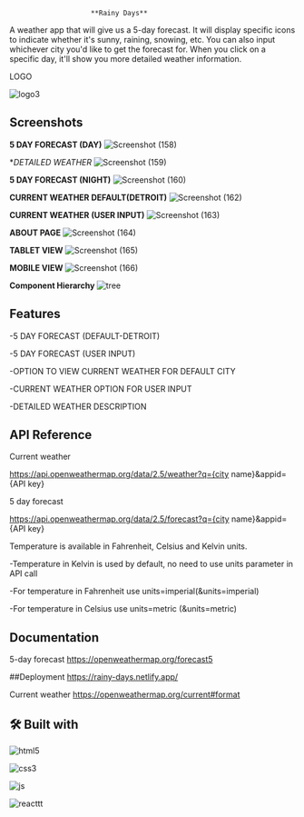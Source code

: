 

                        **Rainy Days**


A weather app that will give us a 5-day forecast. It will display specific icons to indicate whether it's sunny, raining, snowing, etc. You can also input whichever city you'd like to get the forecast for. When you click on a specific day, it'll show you more detailed weather information.




LOGO


![logo3](https://user-images.githubusercontent.com/25209405/180769719-f99c89a4-1084-4451-a825-1cb342e68304.png)
## Screenshots



**5 DAY FORECAST (DAY)**
![Screenshot (158)](https://user-images.githubusercontent.com/25209405/180769083-a94dc494-9c58-42ca-b013-4b3f7316e2a3.png)

**DETAILED WEATHER*
![Screenshot (159)](https://user-images.githubusercontent.com/25209405/180769111-5c2c5a8e-96ff-4483-8481-3ee4d633cd61.png)

**5 DAY FORECAST (NIGHT)**
![Screenshot (160)](https://user-images.githubusercontent.com/25209405/180769139-8f2980ed-9c39-4810-b435-0dcb5137059c.png)

**CURRENT WEATHER DEFAULT(DETROIT)**
![Screenshot (162)](https://user-images.githubusercontent.com/25209405/180769200-4c23cbb3-848c-4875-a62a-8b2c7667d493.png)

**CURRENT WEATHER (USER INPUT)**
![Screenshot (163)](https://user-images.githubusercontent.com/25209405/180769224-3f587aef-533d-4ce3-8048-75389fcd9aec.png)


**ABOUT PAGE**
![Screenshot (164)](https://user-images.githubusercontent.com/25209405/180770688-4e31410e-fd8c-4e45-a148-bdb05995ecc5.png)

**TABLET VIEW**
![Screenshot (165)](https://user-images.githubusercontent.com/25209405/180771516-71840be9-d716-40c1-b3ba-e90a5d795831.png)

**MOBILE VIEW**
![Screenshot (166)](https://user-images.githubusercontent.com/25209405/180771550-73e7b54f-93a6-4642-ace5-0098758e7659.png)



**Component Hierarchy**
![tree](https://user-images.githubusercontent.com/25209405/180789940-0ddcd617-4d91-4777-b895-f9b3d1a61485.png)

## Features

-5 DAY FORECAST (DEFAULT-DETROIT)

-5 DAY FORECAST (USER INPUT)

-OPTION TO VIEW CURRENT WEATHER FOR DEFAULT CITY

-CURRENT WEATHER OPTION FOR USER INPUT 

-DETAILED WEATHER DESCRIPTION

## API Reference

Current weather


https://api.openweathermap.org/data/2.5/weather?q={city name}&appid={API key}





5 day forecast

https://api.openweathermap.org/data/2.5/forecast?q={city name}&appid={API key}


Temperature is available in Fahrenheit, Celsius and Kelvin units.

 -Temperature in Kelvin is used by default, no need to use units parameter in API call

 -For temperature in Fahrenheit use units=imperial(&units=imperial)

 -For temperature in Celsius use units=metric (&units=metric)


## Documentation

5-day forecast
https://openweathermap.org/forecast5


##Deployment
https://rainy-days.netlify.app/



Current weather
https://openweathermap.org/current#format
## 🛠 Built with






![html5](https://user-images.githubusercontent.com/25209405/179584251-7ebf6a85-10df-4a06-b132-c49d75dac52e.png)





![css3](https://user-images.githubusercontent.com/25209405/179584310-8d8fe9dd-4bb4-4bb0-a096-8110bfc796ad.png)



![js](https://user-images.githubusercontent.com/25209405/179584489-94c1e4f2-a914-4579-ad6e-d588002b286a.png)


![reacttt](https://user-images.githubusercontent.com/25209405/179586891-1033c612-64f0-4a92-8ad6-84258ad5e316.png) 
